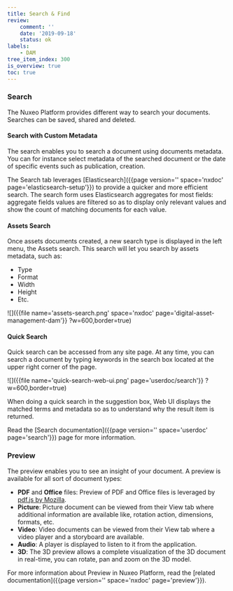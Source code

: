 ```yaml
---
title: Search & Find
review:
    comment: ''
    date: '2019-09-18'
    status: ok
labels:
    - DAM
tree_item_index: 300
is_overview: true
toc: true
---
```


### Search

The Nuxeo Platform provides different way to search your documents. Searches can be saved, shared and deleted.

#### Search with Custom Metadata

The search enables you to search a document using documents metadata. You can for instance select metadata of the searched document or the date of specific events such as publication, creation.

The Search tab leverages [Elasticsearch]({{page version='' space='nxdoc' page='elasticsearch-setup'}}) to provide a quicker and more efficient search. The search form uses Elasticsearch aggregates for most fields: aggregate fields values are filtered so as to display only relevant values and show the count of matching documents for each value.

#### Assets Search

Once assets documents created, a new search type is displayed in the left menu, the Assets search. This search will let you search by assets metadata, such as:
- Type
- Format
- Width
- Height
- Etc.

![]({{file name='assets-search.png' space='nxdoc' page='digital-asset-management-dam'}} ?w=600,border=true)


#### Quick Search

Quick search can be accessed from any site page. At any time, you can search a document by typing keywords in the search box located at the upper right corner of the page.

![]({{file name='quick-search-web-ui.png' page='userdoc/search'}} ?w=600,border=true)

When doing a quick search in the suggestion box, Web UI displays the matched terms and metadata so as to understand why the result item is returned.

Read the [Search documentation]({{page version='' space='userdoc' page='search'}}) page for more information.

### Preview

The preview enables you to see an insight of your document. A preview is available for all sort of document types:
- **PDF** and **Office** files: Preview of PDF and Office files is leveraged by [pdf.js by Mozilla](https://mozilla.github.io/pdf.js/).
- **Picture**: Picture document can be viewed from their View tab where additional information are available like, rotation action, dimensions, formats, etc.
- **Video**: Video documents can be viewed from their View tab where a video player and a storyboard are available.
- **Audio**: A player is displayed to listen to it from the application.
- **3D**: The 3D preview allows a complete visualization of the 3D document in real-time, you can rotate, pan and zoom on the 3D model.


For more information about Preview in Nuxeo Platform, read the [related documentation]({{page version='' space='nxdoc' page='preview'}}).
